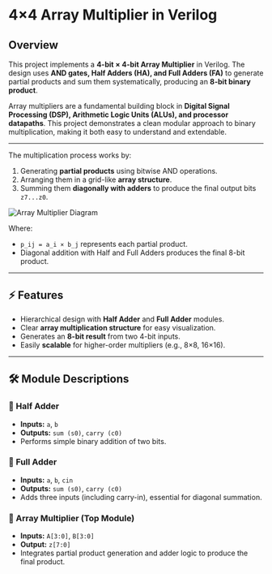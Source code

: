 
# 4×4 Array Multiplier in Verilog

## Overview

This project implements a **4-bit × 4-bit Array Multiplier** in Verilog.
The design uses **AND gates, Half Adders (HA), and Full Adders (FA)** to generate partial products and sum them systematically, producing an **8-bit binary product**.

Array multipliers are a fundamental building block in **Digital Signal Processing (DSP), Arithmetic Logic Units (ALUs), and processor datapaths**. This project demonstrates a clean modular approach to binary multiplication, making it both easy to understand and extendable.

---

The multiplication process works by:

1. Generating **partial products** using bitwise AND operations.
2. Arranging them in a grid-like **array structure**.
3. Summing them **diagonally with adders** to produce the final output bits `z7...z0`.

![Array Multiplier Diagram](482c7d1c-c35b-45fc-b019-40725d6dc21e.png)

Where:

* `p_ij = a_i × b_j` represents each partial product.
* Diagonal addition with Half and Full Adders produces the final 8-bit product.

---

## ⚡ Features

* Hierarchical design with **Half Adder** and **Full Adder** modules.
* Clear **array multiplication structure** for easy visualization.
* Generates an **8-bit result** from two 4-bit inputs.
* Easily **scalable** for higher-order multipliers (e.g., 8×8, 16×16).

---

## 🛠️ Module Descriptions

### 🔹 Half Adder

* **Inputs:** `a`, `b`
* **Outputs:** `sum (s0)`, `carry (c0)`
* Performs simple binary addition of two bits.

### 🔹 Full Adder

* **Inputs:** `a`, `b`, `cin`
* **Outputs:** `sum (s0)`, `carry (c0)`
* Adds three inputs (including carry-in), essential for diagonal summation.

### 🔹 Array Multiplier (Top Module)

* **Inputs:** `A[3:0]`, `B[3:0]`
* **Output:** `z[7:0]`
* Integrates partial product generation and adder logic to produce the final product.

